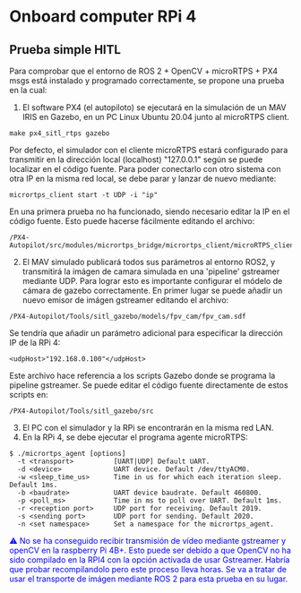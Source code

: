 # Onboard computer RPi 4
## Prueba simple HITL
Para comprobar que el entorno de ROS 2 + OpenCV + microRTPS + PX4 msgs está instalado y programado correctamente, se propone una prueba en la cual:
1. El software PX4 (el autopiloto) se ejecutará en la simulación de un MAV IRIS en Gazebo, en un PC Linux Ubuntu 20.04 junto al microRTPS client.

```
make px4_sitl_rtps gazebo
```
Por defecto, el simulador con el cliente microRTPS estará configurado para transmitir en la dirección local (localhost) "127.0.0.1" según se puede localizar en el código fuente. Para poder conectarlo con otro sistema con otra IP en la misma red local, se debe parar y lanzar de nuevo mediante:
```
micrortps_client start -t UDP -i "ip"
```
En una primera prueba no ha funcionado, siendo necesario editar la IP en el código fuente. Esto puede hacerse fácilmente editando el archivo:
```
/PX4-Autopilot/src/modules/micrortps_bridge/micrortps_client/microRTPS_client.h
```
2. El MAV simulado publicará todos sus parámetros al entorno ROS2, y transmitirá la imágen de camara simulada en una 'pipeline' gstreamer mediante UDP.
Para lograr esto es importante configurar el módelo de cámara de gazebo correctamente. En primer lugar se puede añadir un nuevo emisor de imágen gstreamer editando el archivo:
```
/PX4-Autopilot/Tools/sitl_gazebo/models/fpv_cam/fpv_cam.sdf
```
Se tendría que añadir un parámetro adicional para especificar la dirección IP de la RPi 4:
```
<udpHost>"192.168.0.100"</udpHost>
```
Este archivo hace referencia a los scripts Gazebo donde se programa la pipeline gstreamer. Se puede editar el código fuente directamente de estos scripts en:
```
/PX4-Autopilot/Tools/sitl_gazebo/src
```

3. El PC con el simulador y la RPi se encontrarán en la misma red LAN.
4. En la RPi 4, se debe ejecutar el programa agente microRTPS:
```
$ ./micrortps_agent [options]
  -t <transport>          [UART|UDP] Default UART.
  -d <device>             UART device. Default /dev/ttyACM0.
  -w <sleep_time_us>      Time in us for which each iteration sleep. Default 1ms.
  -b <baudrate>           UART device baudrate. Default 460800.
  -p <poll_ms>            Time in ms to poll over UART. Default 1ms.
  -r <reception port>     UDP port for receiving. Default 2019.
  -s <sending port>       UDP port for sending. Default 2020.
  -n <set namespace>      Set a namespace for the micrortps_agent.
  ```
<span style="color:blue">⚠️ No se ha conseguido recibir transmisión de vídeo mediante gstreamer y openCV en la raspberry Pi 4B+. Esto puede ser debido a que OpenCV no ha sido compilado en la RPI4 con la opción activada de usar Gstreamer. Habría que probar recompilandolo pero este proceso lleva horas. Se va a tratar de usar el transporte de imágen mediante ROS 2 para esta prueba en su lugar.</span>
